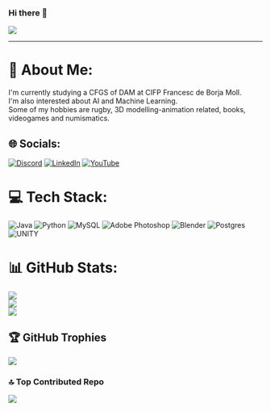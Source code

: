 ### Hi there 👋

[![](https://visitcount.itsvg.in/api?id=arseniox&icon=5&color=2)](https://visitcount.itsvg.in)

---
# 💫 About Me:
I'm currently studying a CFGS of DAM at CIFP Francesc de Borja Moll.<br>I'm also interested about AI and Machine Learning.<br>Some of my hobbies are rugby, 3D modelling-animation related, books, videogames and numismatics.


## 🌐 Socials:
[![Discord](https://img.shields.io/badge/Discord-%237289DA.svg?logo=discord&logoColor=white)](https://discord.gg/Arsen#1294) [![LinkedIn](https://img.shields.io/badge/LinkedIn-%230077B5.svg?logo=linkedin&logoColor=white)](https://linkedin.com/in/https://www.linkedin.com/in/borrasmercant/) [![YouTube](https://img.shields.io/badge/YouTube-%23FF0000.svg?logo=YouTube&logoColor=white)](https://youtube.com/@https://www.youtube.com/channel/UC8NEb0qvUkSu6E9P5F4wd8w) 

# 💻 Tech Stack:
![Java](https://img.shields.io/badge/java-%23ED8B00.svg?style=flat&logo=java&logoColor=white) ![Python](https://img.shields.io/badge/python-3670A0?style=flat&logo=python&logoColor=ffdd54) ![MySQL](https://img.shields.io/badge/mysql-%2300f.svg?style=flat&logo=mysql&logoColor=white) ![Adobe Photoshop](https://img.shields.io/badge/adobephotoshop-%2331A8FF.svg?style=flat&logo=adobephotoshop&logoColor=white) ![Blender](https://img.shields.io/badge/blender-%23F5792A.svg?style=flat&logo=blender&logoColor=white) ![Postgres](https://img.shields.io/badge/postgres-%23316192.svg?style=flat&logo=postgresql&logoColor=white) ![UNITY](https://img.shields.io/badge/Unity-%2320232a.svg?style=flat&logo=unity&logoColor=white)
# 📊 GitHub Stats:
![](https://github-readme-stats.vercel.app/api?username=arseniox&theme=dark&hide_border=false&include_all_commits=true&count_private=false)<br/>
![](https://github-readme-streak-stats.herokuapp.com/?user=arseniox&theme=dark&hide_border=false)<br/>
![](https://github-readme-stats.vercel.app/api/top-langs/?username=arseniox&theme=dark&hide_border=false&include_all_commits=true&count_private=false&layout=compact)

## 🏆 GitHub Trophies
![](https://github-profile-trophy.vercel.app/?username=arseniox&theme=gruvbox&no-frame=false&no-bg=false&margin-w=4)

### 🔝 Top Contributed Repo
![](https://github-contributor-stats.vercel.app/api?username=arseniox&limit=5&theme=dark&combine_all_yearly_contributions=true)
